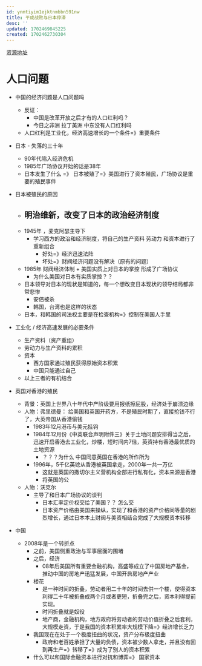 ```yaml
---
id: ynmtiyim1ejktnmbbn591nw
title: 平成战败与日本停滞
desc: ''
updated: 1702469845225
created: 1702462730304
---
```


[资源地址](https://rabbit-hole.notion.site/1aafd13fa0cd4e49bd8b2131dec912df)

# 人口问题

- 中国的经济问题是人口问题吗
    - 反证：
        - 中国是改革开放之后才有的人口红利吗？
        - 今日之非洲 拉丁美洲 中东没有人口红利吗
    - 人口红利是工业化，经济高速增长的一个条件=》重要条件

- 日本 - 失落的三十年
    - 90年代陷入经济危机
    - 1985年广场协议开始的话是38年
    - 日本发生了什么 =》 日本被殖了=》美国进行了资本殖民，广场协议是重要的殖民事件

- 日本被殖民的原因
    - 明治维新，改变了日本的政治经济制度
        - 
    - 1945年 ，麦克阿瑟主导下
        - 学习西方的政治和经济制度，将自己的生产资料 劳动力 和资本进行了重新组合
            - 好处=》经济迅速法阵
            - 坏处=》财阀经济问题没有解决（原有的问题）
    - 1985年 财阀经济体制 + 美国实质上对日本的掌控 形成了广场协议
        - 为什么美国对日本有实质掌控？？
    - 日本领导对日本的现状是知道的，每一个想改变日本现状的领导结局都非常悲惨
        - 安倍被杀
        - 韩国，台湾也是这样的状态
    - 日本，和韩国的司法权主要是在检查机构=》控制在美国人手里
    
- 工业化 / 经济高速发展的必要条件
    - 生产资料（资产重组）
    - 劳动力与生产资料的累积
    - 资本
        - 西方国家通过殖民获得原始资本积累
        - 中国只能通过自己
    - 以上三者的有机结合

- 英国对香港的殖民
    - 背景：英国上世界八十年代中产阶级要用报纸擦屁股，经济处于崩溃边缘
    - 人物：弗里德曼： 给美国和英国开药方，不是殖民时期了，直接抢钱不行了，大英帝国从香港偷钱
        - 1983年12月港币与美元挂钩
        - 1984年12月份《中英联合声明附件三》关于土地问题安排得当之后，迅速开启香港去工业化，炒楼，短时间内7倍，英资持有香港最优质的土地资源
            - ？？？为什么 中国同意英国在香港的所作所为
        - 1996年，5千亿英镑从香港被英国拿走，2000年一共一万亿
            - 这就是英国的撒切尔主义营机构全部进行私有化，资本来源是香港
            - 将英国的公
    - 人物：沃克尔
        - 主导了和日本广场协议的谈判
            - 日本汇率定价权交给了美国？？ 怎么交
            - 日本资产价格由美国来操纵，实现了和香港的资产价格同等量的剧烈增长，通过日本本土财阀与美资相结合完成了大规模资本转移


    
- 中国
    - 2008年是一个转折点
        - 之前，美国侧重政治与军事层面的围堵
        - 之后，经济
            - 08年后美国所有重要金融机构，高盛等成立了中国房地产基金，推动中国的房地产迅猛发展，中国开启房地产产业
        - 楼花
            - 是一种时间的折叠，劳动者用二十年的时间去供一个楼，使得资本利得二十年被折叠成两个月或者更短，折叠完之后，资本利得提前实现。
            - 时间折叠就是奴役
            - 地产商，金融机构，地方政府将劳动者的劳动价值折叠之后套利，大规模走资，于是我国的资本积累率大规模下降=》经济增长乏力
        - 我国现在在处于一个极度扭曲的状况，资产分布极度扭曲
            - 政府和老百姓承担了大量的负债，资本被少数人拿走，并且没有回到再生产=》转移了=》成为了别人的资本积累
        - 什么可以和国际金融资本进行对抗和博弈=》 国家资本